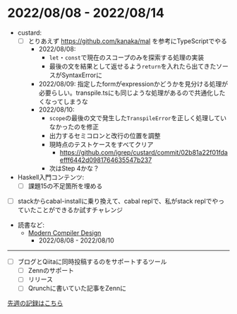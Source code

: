 # 2022/08/08 - 2022/08/14

- custard:
    - [ ] とりあえず <https://github.com/kanaka/mal> を参考にTypeScriptでやる
        - 2022/08/08:
            - `let`・`const`で現在のスコープのみを探索する処理の実装
            - 最後の文を結果として返せるよう`return`を入れたら出てきたソースがSyntaxErrorに
        - 2022/08/09: 指定したformがexpressionかどうかを見分ける処理が必要らしい。transpile.tsにも同じような処理があるので共通化したくなってしまうな
        - 2022/08/10:
            - `scope`の最後の文で発生した`TranspileError`を正しく処理していなかったのを修正
            - 出力するセミコロンと改行の位置を調整
            - 現時点のテストケースをすべてクリア
                - <https://github.com/igrep/custard/commit/02b81a22f01fdaefff6442d0981764635547b237>
            - 次はStep 4かな？
- Haskell入門コンテンツ:
    - [ ] 課題15の不足箇所を埋める
- [ ] stackからcabal-installに乗り換えて、cabal replで、私がstack replでやっていたことができるか試すチャレンジ
- 読書など:
    - [Modern Compiler Design](https://www.springer.com/jp/book/9781461446989)
        - 2022/08/08 - 2022/08/10

------

- [ ] ブログとQiitaに同時投稿するのをサポートするツール
    - [ ] Zennのサポート
    - [ ] リリース
    - [ ] Qrunchに書いていた記事をZennに

[先週の記録はこちら](https://github.com/igrep/daily-commits/blob/ff75446889d824df570d707508d1dd50c186b053/yesterday.md)
